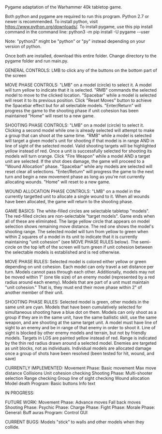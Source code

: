 Pygame adaptation of the Warhammer 40k tabletop game.

Both python and pygame are required to run this program. Python 2.7 or newer is recommended.
To install python, visit https://www.python.org/downloads/.
To install pygame, use this pip install command in the command line:
python3 -m pip install -U pygame --user

Note: "python3" might be "python" or "py" instead depending on your version of python.

Once both are installed, download this entire folder.
Change directory to the pygame folder and run main.py.

GENERAL CONTROLS:
LMB to click any of the buttons on the bottom part of the screen

MOVE PHASE CONTROLS:
"LMB" on a model (circle) to select it. A model will turn yellow to indicate that it is selected.
"RMB" commands the selected model to move to the clicked location.
"Spacebar" while a model is selected will reset it to its previous position.
Click "Reset Moves" button to achieve the Spacebar effect but for all selectable models.
"Enter/Return" will progress the game to the shooting phase if unit cohesion has been maintained
"Home" will reset to a new game.

SHOOTING PHASE CONTROLS:
"LMB" on a model (circle) to select it. 
	Clicking a second model while one is already selected will attempt to make a group that can shoot at the same time.
"RMB" while a model is selected will target a given model's unit for shooting if that model is in range AND in line of sight of the selected model.
	Valid shooting targets will be highlighted yellow instead of red.
	Once a unit is successfully selected for shooting its models will turn orange.
Click "Fire Weapon" while a model AND a target unit are selected. If the shot does damage, the game will proceed to a "Wound Allocation" phase.
"Spacebar" while any models are selected will reset clear all selections.
"Enter/Return" will progress the game to the next turn and begin a new movement phase as long as you're not currently allocating wounds.
"Home" will reset to a new game.

WOUND ALLOCATION PHASE CONTROLS:
"LMB" on a model in the currently targetted unit to allocate a single wound to it.
	When all wounds have been allocated, the game will return to the shooting phase.


GAME BASICS:
The white-filled circles are selectable tabletop "models".
The red-filled circles are non-selectable "target models". Game ends when all of these are eliminated.
The large yellow circle that appears on model selection shows remaining move distance. The red one shows the model's shooting range.
The selected model will turn from yellow to green when within 2 squares of a model in its unit to indicate that it is currently maintaining "unit cohesion" (see MOVE PHASE RULES below).
The semi-circle on the top left of the screen will turn green if unit cohesion between the selectable models is established and is red otherwise.

MOVE PHASE RULES:
Selected model is colored either yellow or green depending on unit cohesion.
Each model can only travel a set distance per turn. 
Models cannot pass through each other.
Additionally, models may not be moved within 1" (one tile size) of an enemy model (represented by a red radius around each enemy).
Models that are part of a unit must maintain "unit cohesion." That is, they must end their move phase within 2" of another member of their unit.

SHOOTING PHASE RULES:
Selected model is green, other models in the same unit are cyan. 
Models that have been cumulatively selected for simultaneous shooting have a blue dot on them.
Models can only shoot as a group if they are in the same unit, have the same ballistic skill, use the same weapon, and are shooting at the same target unit.
A model must have line of sight to an enemy and be in range of that enemy in order to shoot it. 
Line of sight is blocked by other enemy models and terrain, but not by friendly models.
Targets in LOS are painted yellow instead of red.
Range is indicated by the thin red radius drawn around a selected model.
Enemies are targeted as unit blocks, not as individuals. 
Individual models are allocated damage once a group of shots have been resolved (been tested for hit, wound, and save)

CURRENTLY IMPLEMENTED:
Movement Phase:
	Basic movement
	Max move distance
	Collisions
	Unit cohesion checking
Shooting Phase:
	Multi-shooter selection
	Range checking
	Group line of sight checking
	Wound allocation
	Model death
Program:
	Basic buttons
	Info text

IN PROGRESS:


FUTURE WORK:
Movement Phase:
	Advance moves
	Fall back moves
Shooting Phase:
Psychic Phase:
Charge Phase:
Fight Phase:
Morale Phase:
General:
	Buff auras
Program:
	Control GUI

CURRENT BUGS:
Models "stick" to walls and other models when they collide. 